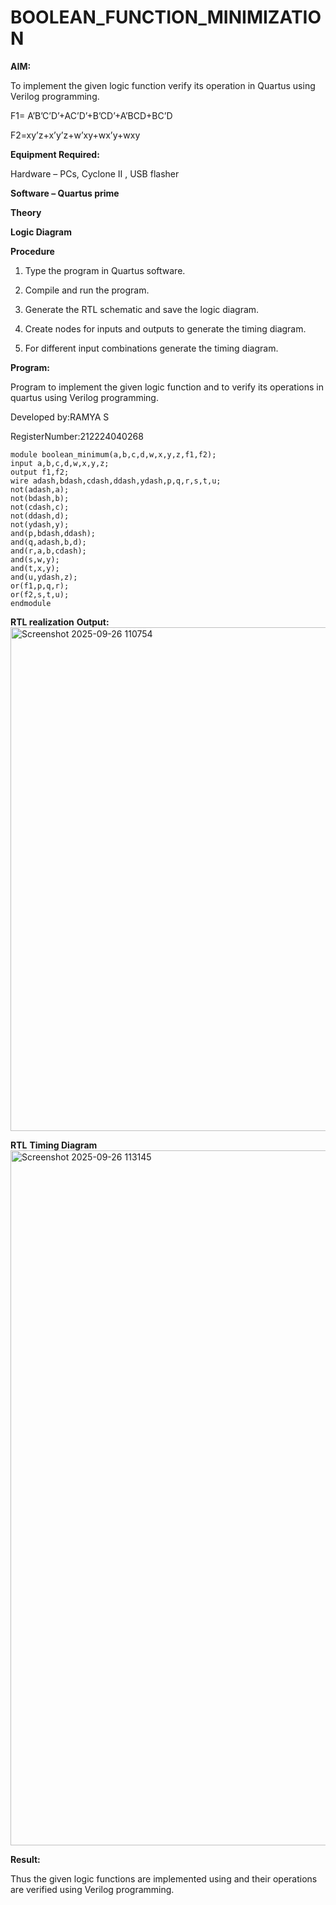 # BOOLEAN_FUNCTION_MINIMIZATION

**AIM:**

To implement the given logic function verify its operation in Quartus using Verilog programming.

F1= A’B’C’D’+AC’D’+B’CD’+A’BCD+BC’D 

F2=xy’z+x’y’z+w’xy+wx’y+wxy

**Equipment Required:**

Hardware – PCs, Cyclone II , USB flasher

**Software – Quartus prime**

**Theory**

**Logic Diagram**

**Procedure**

1.	Type the program in Quartus software.

2.	Compile and run the program.

3.	Generate the RTL schematic and save the logic diagram.

4.	Create nodes for inputs and outputs to generate the timing diagram.

5.	For different input combinations generate the timing diagram.


**Program:**

 Program to implement the given logic function and to verify its operations in quartus using Verilog programming. 

Developed by:RAMYA S

RegisterNumber:212224040268
```
module boolean_minimum(a,b,c,d,w,x,y,z,f1,f2);
input a,b,c,d,w,x,y,z;
output f1,f2;
wire adash,bdash,cdash,ddash,ydash,p,q,r,s,t,u;
not(adash,a);
not(bdash,b);
not(cdash,c);
not(ddash,d);
not(ydash,y);
and(p,bdash,ddash);
and(q,adash,b,d);
and(r,a,b,cdash);
and(s,w,y);
and(t,x,y);
and(u,ydash,z);
or(f1,p,q,r);
or(f2,s,t,u);
endmodule
```


**RTL realization**
**Output:**
<img width="943" height="806" alt="Screenshot 2025-09-26 110754" src="https://github.com/user-attachments/assets/b51e8b98-9b97-4d59-a58c-8697a686ba72" />


**RTL**
**Timing Diagram**
<img width="1919" height="1112" alt="Screenshot 2025-09-26 113145" src="https://github.com/user-attachments/assets/da0bf823-1c5e-472e-a117-f73c654eb0ef" />

**Result:**

Thus the given logic functions are implemented using and their operations are verified using Verilog programming.

